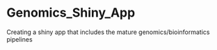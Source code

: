 # Genomics_Shiny_App

Creating a shiny app that includes the mature genomics/bioinformatics pipelines
